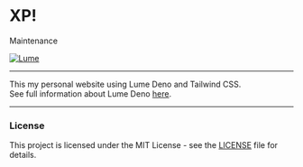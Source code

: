 # XP!
Maintenance

[![Lume](https://img.shields.io/badge/Made%20with-Lume-1f425f)](https://lume.land/)

---
This my personal website using Lume Deno and Tailwind CSS.<br>
See full information about Lume Deno [here](https://lume.land/).

---
### License
This project is licensed under the MIT License - see the [LICENSE](https://github.com/ahmadxp/ahmadxp.github.io/blob/main/LICENSE) file for details.
